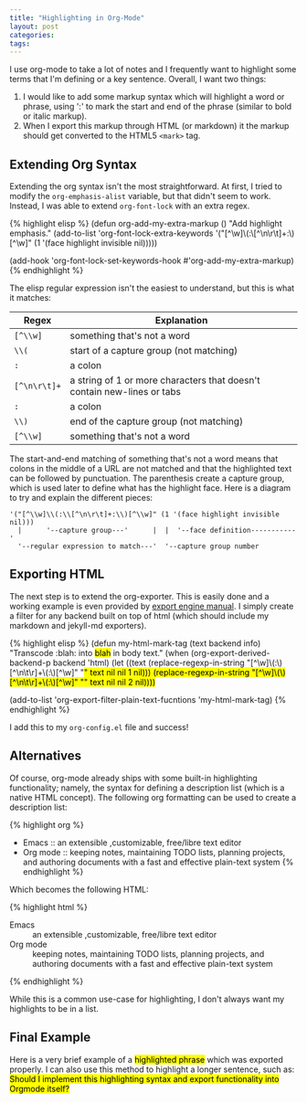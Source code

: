 ```yaml
---
title: "Highlighting in Org-Mode"
layout: post
categories:
tags:
---
```


I use org-mode to take a lot of notes and I frequently want to highlight some terms that I'm defining or a key sentence.
Overall, I want two things:

1.  I would like to add some markup syntax which will highlight a word or phrase, using ':' to mark the start and end of the phrase (similar to bold or italic markup).
2.  When I export this markup through HTML (or markdown) it the markup should get converted to the HTML5 `<mark>` tag.


## Extending Org Syntax

Extending the org syntax isn't the most straightforward.
At first, I tried to modify the `org-emphasis-alist` variable, but that didn't seem to work.
Instead, I was able to extend `org-font-lock` with an extra regex.

{% highlight elisp %}
(defun org-add-my-extra-markup ()
  "Add highlight emphasis."
  (add-to-list 'org-font-lock-extra-keywords
               '("[^\\w]\\(:\\[^\n\r\t]+:\\)[^\\w]"
                 (1 '(face highlight invisible nil)))))

(add-hook 'org-font-lock-set-keywords-hook #'org-add-my-extra-markup)
{% endhighlight %}

The elisp regular expression isn't the easiest to understand, but this is what it matches:

| Regex | Explanation |
|---|---|
| `[^\\w]` | something that's not a word |
| `\\(` | start of a capture group (not matching) |
| `:` | a colon |
| `[^\n\r\t]+` | a string of 1 or more characters that doesn't contain new-lines or tabs |
| `:` | a colon |
| `\\)` | end of the capture group (not matching) |
| `[^\\w]` | something that's not a word |

The start-and-end matching of something that's not a word means that colons in the middle of a URL are not matched and that the highlighted text can be followed by punctuation.
The parenthesis create a capture group, which is used later to define what has the highlight face.
Here is a diagram to try and explain the different pieces:

    '("[^\\w]\\(:\\[^\n\r\t]+:\\)[^\\w]" (1 '(face highlight invisible nil)))
      |      '--capture group---'      |  |  '--face definition-----------'
      '--regular expression to match---'  '--capture group number


## Exporting HTML

The next step is to extend the org-exporter.
This is easily done and a working example is even provided by [export engine manual](https://orgmode.org/manual/Advanced-Export-Configuration.html#Advanced-Export-Configuration).
I simply create a filter for any backend built on top of html (which should include my markdown and jekyll-md exporters).

{% highlight elisp %}
(defun my-html-mark-tag (text backend info)
  "Transcode :blah: into <mark>blah</mark> in body text."
  (when (org-export-derived-backend-p backend 'html)
    (let ((text (replace-regexp-in-string "[^\\w]\\(:\\)[^\n\t\r]+\\(:\\)[^\\w]" "<mark>"  text nil nil 1 nil)))
      (replace-regexp-in-string "[^\\w]\\(<mark>\\)[^\n\t\r]+\\(:\\)[^\\w]" "</mark>" text nil nil 2 nil))))

(add-to-list 'org-export-filter-plain-text-fucntions 'my-html-mark-tag)
{% endhighlight %}

I add this to my `org-config.el` file and success!


## Alternatives

Of course, org-mode already ships with some built-in highlighting functionality; namely, the syntax for defining a description list (which is a native HTML concept).
The following org formatting can be used to create a description list:

{% highlight org %}
- Emacs :: an extensible ,customizable, free/libre text editor
- Org mode :: keeping notes, maintaining TODO lists, planning projects, and authoring documents with a fast and effective plain-text system
{% endhighlight %}

Which becomes the following HTML:

{% highlight html %}
<dl>
<dt>Emacs</dt><dd>an extensible ,customizable, free/libre text editor</dd>
<dt>Org mode</dt><dd>keeping notes, maintaining TODO lists, planning projects, and authoring documents with a fast and effective plain-text system</dd>
</dl>
{% endhighlight %}

While this is a common use-case for highlighting, I don't always want my highlights to be in a list.


## Final Example

Here is a very brief example of a <mark>highlighted phrase</mark> which was exported properly.
I can also use this method to highlight a longer sentence, such as:
<mark>Should I implement this highlighting syntax and export functionality into Orgmode itself?</mark>
